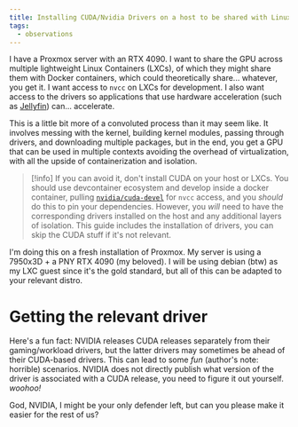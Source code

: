 ```yaml
---
title: Installing CUDA/Nvidia Drivers on a host to be shared with Linux Container(s)
tags:
  - observations
---
```

I have a Proxmox server with an RTX 4090. I want to share the GPU across multiple lightweight Linux Containers (LXCs), of which they might share them with Docker containers, which could theoretically share... whatever, you get it. I want access to `nvcc` on LXCs for development. I also want access to the drivers so applications that use hardware acceleration (such as [Jellyfin](https://github.com/jellyfin/jellyfin)) can... accelerate.

This is a little bit more of a convoluted process than it may seem like. It involves messing with the kernel, building kernel modules, passing through drivers, and downloading multiple packages, but in the end, you get a GPU that can be used in multiple contexts avoiding the overhead of virtualization, with all the upside of containerization and isolation.

> [!info]
> If you can avoid it, don't install CUDA on your host or LXCs. You should use devcontainer ecosystem and develop inside a docker container, pulling [`nvidia/cuda-devel`](https://hub.docker.com/r/nvidia/cuda/) for `nvcc` access, and you *should* do this to pin your dependencies. However, you *will* need to have the corresponding drivers installed on the host and any additional layers of isolation. This guide includes the installation of drivers, you can skip the CUDA stuff if it's not relevant.

I'm doing this on a fresh installation of Proxmox. My server is using a 7950x3D + a PNY RTX 4090 (my beloved). I will be using debian (btw) as my LXC guest since it's the gold standard, but all of this can be adapted to your relevant distro. 

# Getting the relevant driver

Here's a fun fact: NVIDIA releases CUDA releases separately from their gaming/workload drivers, but the latter drivers may sometimes be ahead of their CUDA-based drivers. This can lead to some *fun* (author's note: horrible) scenarios. NVIDIA does not directly publish what version of the driver is associated with a CUDA release, you need to figure it out yourself. *woohoo!* 

God, NVIDIA, I might be your only defender left, but can you please make it easier for the rest of us?